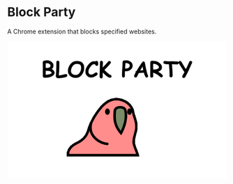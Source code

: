 # Block Party

A Chrome extension that blocks specified websites.

![Block Party Cover Photo](cover.png)
